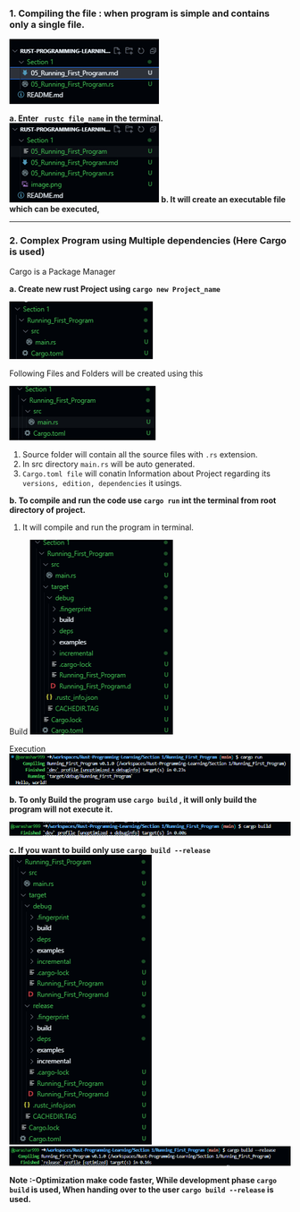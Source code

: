 ### 1. Compiling the file : when program is simple and contains only a single file.


![alt text](image.png)

**a. Enter ``` rustc file_name``` in the terminal.**
![alt text](image-1.png)
**b. It will create an executable file which can be executed,**

---

### 2. Complex Program using Multiple dependencies (Here Cargo is used)

Cargo is a Package Manager

**a. Create new rust Project using ``` cargo new Project_name ```**

![alt text](image-3.png)

Following Files and Folders will be created using this

![alt text](image-4.png)

1. Source folder will contain all the source files with ``.rs`` extension.
2. In src directory `main.rs` will be auto generated.
3. `Cargo.toml file` will conatin Information about Project regarding its `versions, edition, dependencies` it usings.

**b. To compile and run the code use `cargo run` int the terminal from root directory of project.**

1. It will compile and run the program in terminal.

Build
![alt text](image-5.png)

Execution
![alt text](image-6.png)

**b. To only Build the program use `cargo build` , it will only build the program will not execute it.**

![alt text](image-9.png)

**c. If you want to build only use `cargo build --release`**
![alt text](image-7.png)
![alt text](image-8.png)


**Note :-Optimization make code faster, While development phase `cargo build` is used, When handing over to the user `cargo build --release` is used.**